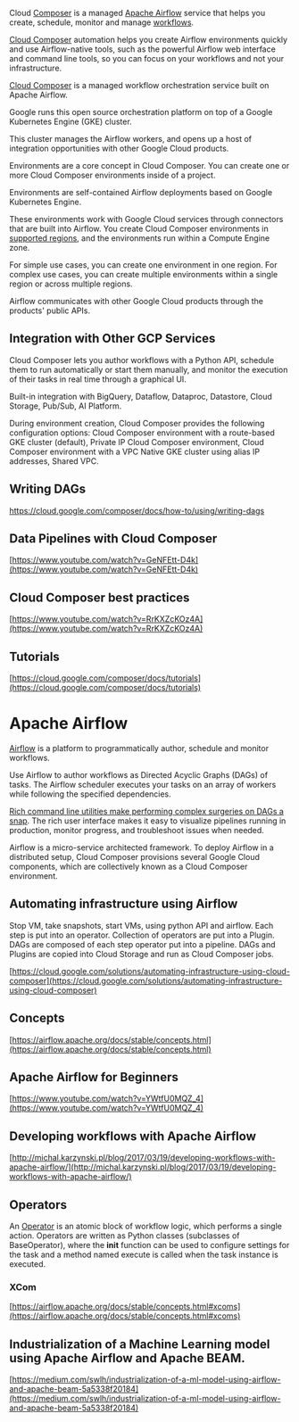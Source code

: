 

Cloud [Composer](https://cloud.google.com/composer/) is a managed [Apache Airflow](https://airflow.apache.org/) service that helps you create, schedule, monitor and manage [workflows](Workflows). 

[Cloud Composer](   https://cloud.google.com/composer/docs ) automation helps you create Airflow environments quickly and use Airflow-native tools, such as the powerful Airflow web interface and command line tools, so you can focus on your workflows and not your infrastructure.



[Cloud Composer](  https://www.youtube.com/watch?v=bwZOAXnCMf8 ) is a managed workflow orchestration service built on Apache Airflow. 


Google runs this open source orchestration platform on top of a Google Kubernetes Engine (GKE) cluster. 

This cluster manages the Airflow workers, and opens up a host of integration opportunities with other Google Cloud products.




Environments are a core concept in Cloud Composer. You can create one or more Cloud Composer environments inside of a project. 

Environments are self-contained Airflow deployments based on Google Kubernetes Engine. 

These environments work with Google Cloud services through connectors that are built into Airflow. You create Cloud Composer environments in [supported regions](https://cloud.google.com/about/locations), and the environments run within a Compute Engine zone. 

For simple use cases, you can create one environment in one region. For complex use cases, you can create multiple environments within a single region or across multiple regions. 

Airflow communicates with other Google Cloud products through the products' public APIs.


## Integration with Other GCP Services 

Cloud Composer lets you author workflows with a Python API, schedule them to run automatically 
or start them manually, and monitor the execution of their tasks in real time through a graphical UI.

Built-in integration with  BigQuery, Dataflow, Dataproc, Datastore, Cloud Storage, Pub/Sub, AI Platform.

During environment creation, Cloud Composer provides the following configuration options: Cloud Composer environment with a route-based GKE cluster (default), Private IP Cloud Composer environment, Cloud Composer environment with a VPC Native GKE cluster using alias IP addresses, Shared VPC.

## Writing DAGs


https://cloud.google.com/composer/docs/how-to/using/writing-dags

## Data Pipelines with Cloud Composer

[https://www.youtube.com/watch?v=GeNFEtt-D4k](https://www.youtube.com/watch?v=GeNFEtt-D4k)


## Cloud Composer best practices

[https://www.youtube.com/watch?v=RrKXZcKOz4A](https://www.youtube.com/watch?v=RrKXZcKOz4A)


## Tutorials

[https://cloud.google.com/composer/docs/tutorials](https://cloud.google.com/composer/docs/tutorials)



# Apache Airflow 

[Airflow](https://airflow.apache.org/) is a platform to programmatically author, schedule and monitor workflows.

Use Airflow to author workflows as Directed Acyclic Graphs (DAGs) of tasks. The Airflow scheduler executes your tasks on an array of workers while following the specified dependencies. 

[Rich command line utilities make performing complex surgeries on DAGs a snap](   https://towardsdatascience.com/airflow-how-and-when-to-use-it-2e07108ac9f5   ). The rich user interface makes it easy to visualize pipelines running in production, monitor progress, and troubleshoot issues when needed. 

Airflow is a micro-service architected framework. To deploy Airflow in a distributed setup, Cloud Composer provisions several Google Cloud components, which are collectively known as a Cloud Composer environment.

## Automating infrastructure using Airflow

Stop VM, take snapshots, start VMs, using python API and airflow.   Each step is put into an operator.  Collection of operators are put into a Plugin.  DAGs are composed of each step operator put into a pipeline. DAGs and Plugins are copied into Cloud Storage and run as Cloud Composer jobs.

[https://cloud.google.com/solutions/automating-infrastructure-using-cloud-composer](https://cloud.google.com/solutions/automating-infrastructure-using-cloud-composer)





## Concepts

[https://airflow.apache.org/docs/stable/concepts.html](https://airflow.apache.org/docs/stable/concepts.html)


## Apache Airflow for Beginners

[https://www.youtube.com/watch?v=YWtfU0MQZ_4](https://www.youtube.com/watch?v=YWtfU0MQZ_4)


## Developing workflows with Apache Airflow

[http://michal.karzynski.pl/blog/2017/03/19/developing-workflows-with-apache-airflow/](http://michal.karzynski.pl/blog/2017/03/19/developing-workflows-with-apache-airflow/)


## Operators

 An [Operator](  https://github.com/apache/airflow/tree/master/airflow/operators ) is an atomic block of workflow logic, which performs a single action. Operators are written as Python classes (subclasses of BaseOperator), where the __init__ function can be used to configure settings for the task and a method named execute is called when the task instance is executed.




### XCom

[https://airflow.apache.org/docs/stable/concepts.html#xcoms](https://airflow.apache.org/docs/stable/concepts.html#xcoms)

## Industrialization of a Machine Learning model using Apache Airflow and Apache BEAM.

[https://medium.com/swlh/industrialization-of-a-ml-model-using-airflow-and-apache-beam-5a5338f20184](https://medium.com/swlh/industrialization-of-a-ml-model-using-airflow-and-apache-beam-5a5338f20184)




